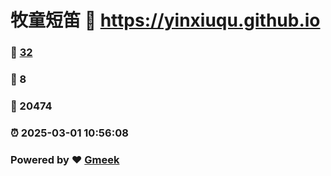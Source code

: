 # 牧童短笛 :link: https://yinxiuqu.github.io 
### :page_facing_up: [32](https://yinxiuqu.github.io/tag.html) 
### :speech_balloon: 8 
### :hibiscus: 20474 
### :alarm_clock: 2025-03-01 10:56:08 
### Powered by :heart: [Gmeek](https://github.com/Meekdai/Gmeek)
